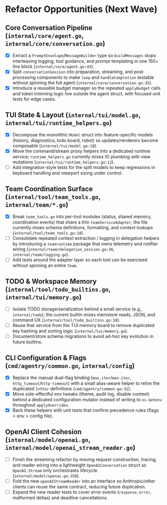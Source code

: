 # Refactor Opportunities (Next Wave)

## Core Conversation Pipeline (`internal/core/agent.go`, `internal/core/conversation.go`)
- [x] Extract a `PromptEnvelope`/`MessageBuilder` type so `buildMessages` stops interleaving logging, tool guidance, and prompt templating in one 150+ line block (`internal/core/agent.go:43`).
- [x] Split `conversationSession` into preparation, streaming, and post-processing components to make `loop` and `handleCompletion` testable without spinning the full agent (`internal/core/conversation.go:35`).
- [x] Introduce a reusable budget manager so the repeated `applyBudget` calls and token trimming logic live outside the agent struct, with focused unit tests for edge cases.

## TUI State & Layout (`internal/tui/model.go`, `internal/tui/runtime_helpers.go`)
- [x] Decompose the monolithic `Model` struct into feature-specific models (history, diagnostics, todo board, robot) so updates/renderers become composable (`internal/tui/model.go:18`).
- [x] Move the command/stream proxy helpers into a dedicated runtime service; `runtime_helpers.go` currently mixes IO plumbing with view mutations (`internal/tui/runtime_helpers.go:12`).
- [ ] Add integration-style tests for the split models to keep regressions in keyboard handling and viewport sizing under control.

## Team Coordination Surface (`internal/tool/team_tools.go`, `internal/team/*.go`)
- [x] Break `team_tools.go` into per-tool modules (status, shared memory, coordination events) that share a thin `teamServiceAdapter`; the file currently mixes schema definitions, formatting, and context lookups (`internal/tool/team_tools.go:18`).
- [ ] Consolidate repeated context extraction / logging in delegation helpers by introducing a `teamruntime` package that owns telemetry and notifier wiring (`internal/team/delegation_session.go:26`, `internal/team/logging.go`).
- [ ] Add tests around the adapter layer so each tool can be exercised without spinning an entire `Team`.

## TODO & Workspace Memory (`internal/tool/todo_builtins.go`, `internal/tui/memory.go`)
- [ ] Isolate TODO storage/serialization behind a small service (e.g., `internal/todo`); the current builtin mixes memstore reads, JSON, and command UX (`internal/tool/todo_builtins.go:18`).
- [ ] Reuse that service from the TUI memory board to remove duplicated key hashing and sorting logic (`internal/tui/memory.go`).
- [ ] Document/store schema migrations to avoid ad-hoc key evolution in future builtins.

## CLI Configuration & Flags (`cmd/agentry/common.go`, `internal/config`)
- [x] Replace the manual dual-flag binding (`max_iter`/`max-iter`, `http_timeout`/`http-timeout`) with a small alias-aware helper to retire the duplicated `IntVar` definitions (`cmd/agentry/common.go:32`).
- [x] Move side-effectful env tweaks (theme, audit log, disable context) behind a dedicated configuration mutator instead of writing to `os.Getenv` throughout `applyOverrides`.
- [x] Back these helpers with unit tests that confirm precedence rules (flags > env > config file).

## OpenAI Client Cohesion (`internal/model/openai.go`, `internal/model/openai_stream_reader.go`)
- [ ] Finish the streaming refactor by moving request construction, tracing, and reader wiring into a lightweight `OpenAIConversation` struct so `OpenAI.Stream` only orchestrates lifecycle (`internal/model/openai.go:150`).
- [ ] Fold the new `openAIStreamReader` into an interface so Anthropic/other clients can reuse the same contract, reducing future duplication.
- [ ] Expand the new reader tests to cover error events (`response.error`, malformed deltas) and deadline cancellations.

